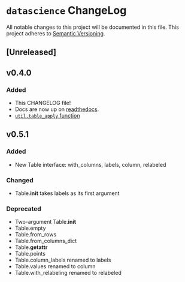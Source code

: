 `datascience` ChangeLog
=======================

All notable changes to this project will be documented in this file.
This project adheres to [Semantic Versioning](http://semver.org/).

## [Unreleased]

## v0.4.0
### Added
- This CHANGELOG file!
- Docs are now up on [readthedocs][rtd].
- [`util.table_apply` function][table_apply]

[rtd]: http://datascience.readthedocs.org/en/latest/index.html
[table_apply]: https://github.com/data-8/datascience/blob/f7c11b5132299dab0c75a5862cdab9c5b619c7e5/datascience/util.py#L62-L82

## v0.5.1
### Added
- New Table interface: with_columns, labels, column, relabeled

### Changed
- Table.__init__ takes labels as its first argument

### Deprecated
- Two-argument Table.__init__
- Table.empty
- Table.from_rows
- Table.from_columns_dict
- Table.__getattr__
- Table.points
- Table.column_labels renamed to labels
- Table.values renamed to column
- Table.with_relabeling renamed to relabeled
